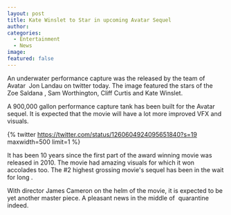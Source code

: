 ```yaml
---
layout: post
title: Kate Winslet to Star in upcoming Avatar Sequel
author:
categories:
  - Entertainment
  - News
image:
featured: false
---
```


An underwater performance capture was the released by the team of Avatar&nbsp; Jon Landau on twitter today. The image featured the stars of the Zoe Saldana , Sam Worthington, Cliff Curtis and Kate Winslet.

A 900,000 gallon performance capture tank has been built for the Avatar sequel. It is expected that the movie will have a lot more improved VFX and visuals.

{% twitter https://twitter.com/status/1260604924095651840?s=19 maxwidth=500 limit=1 %}

It has been 10 years since the first part of the award winning movie was released in 2010. The movie had amazing visuals for which it won accolades too. The \#2 highest grossing movie's sequel has been in the wait for long .

With director James Cameron on the helm of the movie, it is expected to be yet another master piece. A pleasant news in the middle of&nbsp; quarantine indeed.